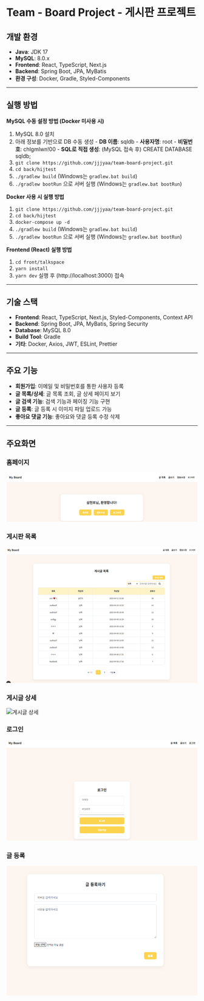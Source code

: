 # Team - Board Project - 게시판 프로젝트
## 개발 환경
- **Java**: JDK 17  
- **MySQL**: 8.0.x  
- **Frontend**: React, TypeScript, Next.js  
- **Backend**: Spring Boot, JPA, MyBatis  
- **환경 구성**: Docker, Gradle, Styled-Components

---
## 실행 방법
**MySQL 수동 설정 방법 (Docker 미사용 시)**
  1. MySQL 8.0 설치
  2. 아래 정보를 기반으로 DB 수동 생성
    - **DB 이름**:  sqldb
    - **사용자명**:  root
    - **비밀번호**:  chlgmlwn!00
    - **SQL로 직접 생성**: (MySQL 접속 후) CREATE DATABASE sqldb;
  3. `git clone https://github.com/jjjyaa/team-board-project.git`
  4. `cd back/hijtest`
  5. `./gradlew build` (Windows는 `gradlew.bat build`)
  6. `./gradlew bootRun` 으로 서버 실행 (Windows는 `gradlew.bat bootRun`)

**Docker 사용 시 실행 방법**
  1. `git clone https://github.com/jjjyaa/team-board-project.git`
  2. `cd back/hijtest`
  3. `docker-compose up -d`
  4. `./gradlew build` (Windows는 `gradlew.bat build`)
  5. `./gradlew bootRun` 으로 서버 실행 (Windows는 `gradlew.bat bootRun`)

**Frontend (React) 실행 방법**
  1. `cd front/talkspace`
  2. `yarn install`
  3. `yarn dev` 실행 후 (http://localhost:3000) 접속

---
## 기술 스택
- **Frontend**: React, TypeScript, Next.js, Styled-Components, Context API
- **Backend**: Spring Boot, JPA, MyBatis, Spring Security
- **Database**: MySQL 8.0
- **Build Tool**: Gradle
- **기타**: Docker, Axios, JWT, ESLint, Prettier

---
## 주요 기능
- **회원가입**: 이메일 및 비밀번호를 통한 사용자 등록
- **글 목록/상세**: 글 목록 조회, 글 상세 페이지 보기
- **글 검색 기능**: 검색 기능과 페이징 기능 구현
- **글 등록**: 글 등록 시 이미지 파일 업로드 가능
- **좋아요 댓글 기능**: 좋아요와 댓글 등록 수정 삭제

---
## 주요화면

###  홈페이지
![홈페이지](https://github.com/jjjyaa/team-board-project/blob/master/img/HomePage.PNG)

###  게시판 목록
![게시판 목록](https://github.com/jjjyaa/team-board-project/blob/master/img/BoardList.PNG)

###  게시글 상세
![게시글 상세](./img/https://github.com/jjjyaa/team-board-project/blob/master/img/Detail.PNG.png)

###  로그인
![로그인](https://github.com/jjjyaa/team-board-project/blob/master/img/Login.PNG)

###  글 등록
![글 등록](https://github.com/jjjyaa/team-board-project/blob/master/img/add-Board.PNG)

